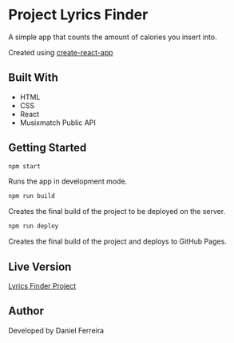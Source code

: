 # Project Lyrics Finder

A simple app that counts the amount of calories you insert into.

Created using [create-react-app](https://github.com/facebook/create-react-app)

## Built With

- HTML
- CSS
- React
- Musixmatch Public API

## Getting Started

```sh
npm start
```
Runs the app in development mode.

```sh
npm run build
```
Creates the final build of the project to be deployed on the server.

```sh
npm run deploy
```
Creates the final build of the project and deploys to GitHub Pages.

## Live Version

[Lyrics Finder Project](https://lyricsfinderproject.netlify.com)

## Author

Developed by Daniel Ferreira
